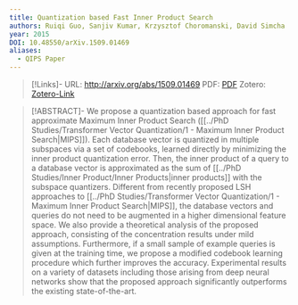 ```yaml
---
title: Quantization based Fast Inner Product Search
authors: Ruiqi Guo, Sanjiv Kumar, Krzysztof Choromanski, David Simcha
year: 2015
DOI: 10.48550/arXiv.1509.01469
aliases:
  - QIPS Paper
---
```


>[!Links]-
>URL: http://arxiv.org/abs/1509.01469
>PDF: [PDF](guo2015.pdf)
>Zotero: [Zotero-Link](zotero://select/items/@guo2015)

>[!ABSTRACT]-
>We propose a quantization based approach for fast approximate Maximum Inner Product Search ([[../PhD Studies/Transformer Vector Quantization/1 - Maximum Inner Product Search|MIPS]]). Each database vector is quantized in multiple subspaces via a set of codebooks, learned directly by minimizing the inner product quantization error. Then, the inner product of a query to a database vector is approximated as the sum of [[../PhD Studies/Inner Product/Inner Products|inner products]] with the subspace quantizers. Different from recently proposed LSH approaches to [[../PhD Studies/Transformer Vector Quantization/1 - Maximum Inner Product Search|MIPS]], the database vectors and queries do not need to be augmented in a higher dimensional feature space. We also provide a theoretical analysis of the proposed approach, consisting of the concentration results under mild assumptions. Furthermore, if a small sample of example queries is given at the training time, we propose a modified codebook learning procedure which further improves the accuracy. Experimental results on a variety of datasets including those arising from deep neural networks show that the proposed approach significantly outperforms the existing state-of-the-art.

